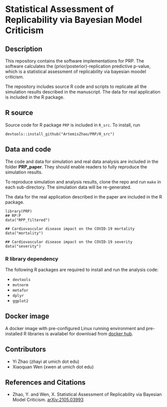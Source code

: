 # Statistical Assessment of Replicability via Bayesian Model Criticism

## Description

This repository contains the software implementations for PRP. The software calculates the (prior/posterior)-replication predictive p-value, which is a statistical assessment of replicability via bayesian moodel criticism.

The repository includes source R code and scripts to replicate all the simulation results described in the manuscript. The data for real application is included in the R package.

## R source
Source code for R package `PRP` is included in `R_src`. To install, run

```{r}
devtools::install_github("ArtemisZhao/PRP/R_src")
```

## Data and code
The code and data for simulation and real data analysis are included in the folder __PRP_paper__. They should enable readers to fully reproduce the simulation results.

To reproduce simulation and analysis results, clone the repo and run ```make``` in each sub-directory. The simulation data will be re-generated. 

The data for the real application described in the paper are included in the R package.

```{r}
library(PRP)
## RP:P 
data("RPP_filtered")

## Cardiovascular disease impact on the COVID-19 mortality
data("mortality")

## Cardiovascular disease impact on the COVID-19 severity
data("severity")
```

### R library dependency

The following R packages are required to install and run the analysis code:

+ ```devtools```
+ ```mvtnorm```
+ ```metafor```
+ ```dplyr```
+ ```ggplot2```

## Docker image

A docker image with pre-configured Linux running environment and pre-installed R libraries is availabel for download from [docker hub](https://hub.docker.com/r/xqwen/prp).


## Contributors

+ Yi Zhao (zhayi at umich dot edu)
+ Xiaoquan Wen (xwen at umich dot edu)

## References and Citations

+ Zhao, Y. and Wen, X. Statistical Assessment of Replicability via Bayesian Model Criticism. [arXiv:2105.03993](https://arxiv.org/abs/2105.03993) 
